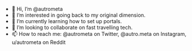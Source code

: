 - 👋 Hi, I’m @autrometa
- 👀 I’m interested in going back to my original dimension.
- 🌱 I’m currently learning how to set up portals.
- 💞️ I’m looking to collaborate on fast travelling tech.
- 📫 How to reach me: @autrometa on Twitter, @autro.meta on Instagram, u/autrometa on Reddit

<!---
autrometa/autrometa is a ✨ special ✨ repository because its `README.md` (this file) appears on your GitHub profile.
You can click the Preview link to take a look at your changes.
--->
